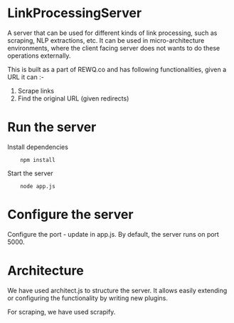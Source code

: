LinkProcessingServer
====================

A server that can be used for different kinds of link processing, such as scraping, NLP extractions, etc. It can be used in micro-architecture environments, where the client facing server does not wants to do these operations externally.

This is built as a part of REWQ.co and has following functionalities, given a URL it can :-

1. Scrape links
2. Find the original URL (given redirects)


Run the server
==============

Install dependencies

        npm install

Start the server

        node app.js

Configure the server
====================

Configure the port - update in app.js.
By default, the server runs on port 5000.


Architecture
============

We have used architect.js to structure the server. It allows easily extending or configuring the functionality by writing new plugins.

For scraping, we have used scrapify.
